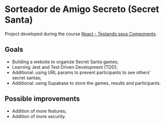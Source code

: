 # Sorteador de Amigo Secreto (Secret Santa)

Project developed during the course [React - Testando seus Components](https://cursos.alura.com.br/certificate/45d6a092-0e04-4eb2-a05f-6dd6a5b56f5b).

## Goals 

- Building a website to organize Secret Santa games;
- Learning Jest and Test Driven Development (TDD);
- Additional: using URL params to prevent participants to see others' secret santas;
- Additional: using Supabase to store the games, results and participants.

## Possible improvements

- Addition of more features;
- Addition of more security.
